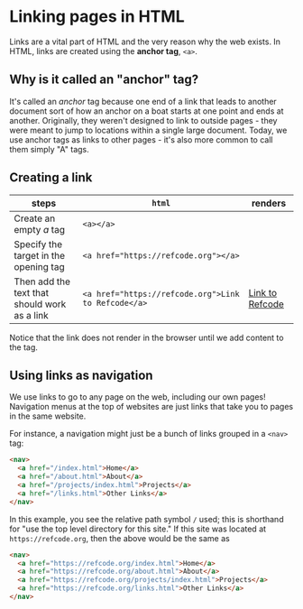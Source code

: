 # Linking pages in HTML
Links are a vital part of HTML and the very reason why the web exists. In HTML, links are created using the **anchor tag**, `<a>`.

## Why is it called an "anchor" tag?
It's called an *anchor* tag because one end of a link that leads to another document sort of how an anchor on a boat starts at one point and ends at another. Originally, they weren't designed to link to outside pages - they were meant to jump to locations within a single large document. Today, we use anchor tags as links to other pages - it's also more common to call them simply "A" tags.

## Creating a link

steps | `html` | renders
----- | ------ |--------
Create an empty *a* tag | `<a></a>` | []()
Specify the target in the opening tag | `<a href="https://refcode.org"></a>` | [](https://refcode.org)
Then add the text that should work as a link | `<a href="https://refcode.org">Link to Refcode</a>` | [Link to Refcode](https://refcode.org)

Notice that the link does not render in the browser until we add content to the tag.

## Using links as navigation
We use links to go to any page on the web, including our own pages! Navigation menus at the top of websites are just links that take you to pages in the same website.

For instance, a navigation might just be a bunch of links grouped in a `<nav>` tag:

```html
<nav>
  <a href="/index.html">Home</a>
  <a href="/about.html">About</a>
  <a href="/projects/index.html">Projects</a>
  <a href="/links.html">Other Links</a>
</nav>
```

In this example, you see the relative path symbol `/` used; this is shorthand for "use the top level directory for this site." If this site was located at `https://refcode.org`, then the above would be the same as

```html
<nav>
  <a href="https://refcode.org/index.html">Home</a>
  <a href="https://refcode.org/about.html">About</a>
  <a href="https://refcode.org/projects/index.html">Projects</a>
  <a href="https://refcode.org/links.html">Other Links</a>
</nav>
```
